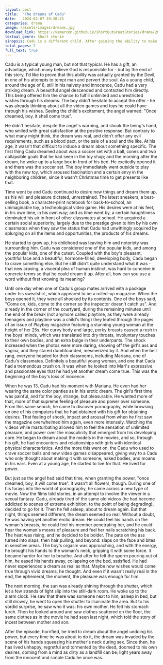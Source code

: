 ```yaml
---
layout: post
title:  "The dreams of Cadu"
date:   2024-02-07 19:30:25
categories: drama
image: /assets/images/dreams.jpg
download_link: https://vsmarcon.github.io/ShortButGreatStories/drama/2024/02/07/os_sonhos_de_cadu.html
textual_genre: Short storie
sinopsis: Cadu is a different child. After gaining the ability to make wishes come true through dreams, he realizes that nothing can restrict him. But it will be through this power that his perverted mind will betray him. 
total_pages: 2
full_text: true
---
```

Cadu is a typical young man, but not that typical. He has a gift, an advantage, which many believe God is responsible for - but by the end of this story, I'd like to prove that this ability was actually granted by the Devil, in one of his attempts to tempt man and pervert the soul.	As a young child, around the age of 8, still in his naivety and innocence, Cadu had a very striking dream. A beautiful angel descended and contacted him directly. This being offered him the chance to fulfill unlimited and unrestricted wishes through his dreams. The boy didn't hesitate to accept the offer - he was already thinking about all the video games and toys he could have through his wishes. Seeing the child's excitement, the angel warned: "Once dreamed, boy, it shall come true".		
  
He didn't hesitate, despite the angel's warning, and shook the being's hand, who smiled with great satisfaction at the positive response. But contrary to what many might think, the dream was real, and didn't offer any evil requirements, such as a blood pact, or the sale of a soul and the like. At his age, it wasn't that difficult to induce a dream about something specific. The first thing Cadu dreamed about was a soccer set with a ball, cones and two collapsible goals that he had seen in the toy shop; and the morning after the dream, he woke up to a large box in front of his bed. He excitedly opened it and there was the soccer set. The boy immediately went outside to play with the new toy, which aroused fascination and a certain envy in the neighboring children, since it wasn't Christmas time to get presents like that.             

Time went by and Cadu continued to desire new things and dream them up, as his will and pleasure dictated, unrestrained. The latest sneakers, a best-selling book, a character-print notebook for back-to-school, an unimaginable toy, a technological video game. His desires were at his feet, in his own time, in his own way; and as time went by, a certain haughtiness dominated his air in front of other classmates at school. He acquired a certain social superiority, largely due to the prestige given to him by his own classmates when they saw the status that Cadu had unwittingly acquired by splurging on all the items and opportunities, the products of his dreams.					

He started to grow up, his childhood was leaving him and notoriety was surrounding him. Cadu was considered one of the popular kids, and among the popular kids, one of the cutest. Coupled with the boy's pleasant, youthful face and a beautiful, hormone-filled, developing body, Cadu began to crave something else. But he still didn't quite understand what it was - that new craving, a visceral plea of human instinct, was hard to conceive in concrete terms so that he could dream it up. After all, how can you use a word without first knowing its meaning?						

Until one day when one of Cadu's group mates arrived with a package under his sweatshirt, which appeared to be a rolled-up magazine. When the boys opened it, they were all shocked by its contents. One of the boys said, "Come on, kids, come to the corner so the inspector doesn't catch us". And already in the corner of the courtyard, during the remaining minutes until the end of the break (not anymore called playtime, as they were already teenagers and playtime was a child's thing) they leafed through the pages of an issue of Playboy magazine featuring a stunning young woman at the height of her 25s. Her curvy body and large, perky breasts caused a rush in the boys' minds, which was translated into dry throats, involuntary touches to their own bodies, and an extra bulge in their underpants. The shock increased when the photos were more daring, showing off the girl's ass and vagina, and they stared dumbfounded, mesmerized by it. And when the bell rang, everyone headed for their classrooms, including Mariana, one of Cadu's classmates. Definitely a beautiful young woman, and one that Cadu had a tremendous crush on. It was when he looked into Mari's expressive and passionate eyes that he had yet another dream come true. This was the beginning of the boy's loss of inocence.				

When he was 13, Cadu had his moment with Mariana. He even had her wearing the same color panties as in his erotic dream. The girl's first time was painful, and for the boy, strange, but pleasurable. He wanted more of that, more of that supreme feeling of pleasure and power over someone. From this same search, he came to discover pornography, while browsing on one of his computers that he had obtained with his gift for obtaining desires. That feeling of shock, impact and arousal from when he first saw the magazine overwhelmed him again, even more intensely. Watching the videos while masturbating allowed him to feel the sensation of unlimited pleasure, and power over the masculinity that emerged from his developing core. He began to dream about the models in the movies, and so, through his gift, he had encounters and relationships with girls with identical physical characteristics. And the more this went on, the Cadu who used to crave soccer balls and new video games disappeared, giving way to a Cadu who only thought about making it with someone, naked bodies, and moans in his ears. Even at a young age, he started to live for that. He lived for power.							

But just as the angel had said that time, when granting the power, "once dreamed, boy, it will come true". It wasn't all flowers, though. During one of his forays into the world of pornography, he came across a new type of movie. Now the films told stories, in an attempt to involve the viewer in a sexual fantasy. Cadu, already tired of the same old videos (he had become addicted to scenes of extreme exhibition, to the point of being degrading), decided to go for it. Then he fell asleep, about to dream again. But that night, things seemed different, the dream seemed so real. Without a doubt, he was having yet another erotic dream. He could feel his hands on the woman's breasts, he could feel his member penetrating her, and he could hear the woman's moans of pleasure and feel her nails scratching his back. The heat was rising, and he decided to be bolder. The pats on the ass turned into slaps, then hair pulling, and beyond: slaps on the face and bites in sensitive areas. The boy's orgasm was approaching, and with the energy, he brought his hands to the woman's neck, gripping it with some force. It became harder for her to breathe. And after he felt the sperm pouring out of him, he eased his hands away, collapsing on the bed, satisfied. He had never experienced a dream as real as that. Maybe now wishes would come true through vivid dreams, he thought. And even if it wasn't really real in the end, the ephemeral, the moment, the pleasure was enough for him.					

The next morning, the sun was already shining through the shutter, which let a few strands of light slip into the still-dark room. He woke up to the alarm clock. He saw that there was someone next to him, asleep in bed, but still drowsy, he went to open the shutter to illuminate the area. But to his sordid surprise, he saw who it was: his own mother. He felt his stomach lurch. Then he looked around and saw clothes scattered on the floor, the same clothes as in the movie he had seen last night, which told the story of incest between mother and son.							

After the episode, horrified, he tried to dream about the angel undoing his power, but every time he was about to do it, the dream was invaded by the scene of his hands squeezing his mother's neck during sex. Since then, he has lived unhappy, regretful and tormented by the deed, doomed to his own desires, coming from a mind as dirty as a landfill can be; light years away from the innocent and simple Cadu he once was.

